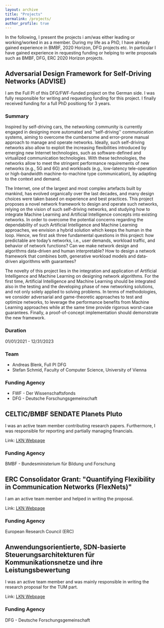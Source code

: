 ```yaml
---
layout: archive
title: "Projects"
permalink: /projects/
author_profile: true
---
```


In the following, I present the projects i am/was either leading or working/worked in as a member. During my life as a PhD, I have already gained experience in BMBF, 2020 Horizon, DFG projects etc. In particular I have gained experience in requesting funding or helping to write proposals such as BMBF, DFG, ERC 2020 Horizon projects.

## Adversarial Design Framework for Self-Driving Networks (ADVISE)
I am the Full PI of this DFG/FWF-funded project on the German side. I was fully responsible for writing and requesting funding for this project. I finally received funding for a full PhD positiong for 3 years.

### Summary
Inspired by self-driving cars, the networking community is currently engaged in designing more automated and ''self-driving'' communication systems, aiming to overcome the cumbersome and error-prone manual approach to manage and operate networks. Ideally, such self-driving networks also allow to exploit the increasing flexibilities introduced by emerging new Internet technologies, such as software-defined and virtualized communication technologies. With these technologies, the networks allow to meet the stringent performance requirements of new networks (e.g., 5G and 6G) and workloads (e.g., low-latency tele-operation or high-bandwidth machine-to-machine type communication), by adapting to the context and demand.

The Internet, one of the largest and most complex artefacts built by mankind, has evolved organically over the last decades, and many design choices were taken based on experience and best practices. This project proposes a novel network framework to design and operate such networks, relying on the vision of such self-driving networks, and studying how to integrate Machine Learning and Artificial Intelligence concepts into existing networks. In order to overcome the potential concerns regarding the dependability of such Artificial Intelligence and Machine Learning approaches, we envision a hybrid solution which keeps the human in the loop. Hence, we first ask three fundamental questions in this project: how predictable are today’s networks, i.e., user demands, workload traffic, and behavior of network functions? Can we make network design and algorithms data-driven and human interpretable? How to design a network framework that combines both, generative workload models and data-driven algorithms with guarantees?

The novelty of this project lies in the integration and application of Artificial Intelligence and Machine Learning on designing network algorithms. For the first time, Artificial Intelligence and Machine Learning should be integrated also in the testing and the developing phase of new networking solutions, and not only solely applied to solving problems. In terms of methodologies, we consider adversarial and game-theoretic approaches to test and optimize networks, to leverage the performance benefits from Machine Learning approaches while at the same time provide rigorous worst-case guarantees. Finally, a proof-of-concept implementation should demonstrate the new framework.

### Duration
01/01/2021 - 12/31/2023

### Team
- Andreas Blenk, Full PI DFG
- Stefan Schmid, Faculty of Computer Science, University of Vienna

### Funding Agency
- FWF - Der Wissenschaftsfonds
- DFG - Deutsche Forschungsgemeinschaft

## CELTIC/BMBF SENDATE Planets Pluto

I was an active team member contributing research papers. Furthermore, I was responsible for reporting and partially managing financials.

Link: [LKN Webpage](https://www.ei.tum.de/lkn/research/celticbmbf-sendate/)

### Funding Agency
BMBF - Bundesministerium für Bildung und Forschung

## ERC Consolidator Grant: "Quantifying Flexibility in Communication Networks (FlexNets)"

I am an active team member and helped in writing the proposal.

Link: [LKN Webpage](https://www.ei.tum.de/lkn/research/erc-grant-flexnets/)

### Funding Agency
European Research Council (ERC)

## Anwendungsorientierte, SDN-basierte Steuerungsarchitekturen für Kommunikationsnetze und ihre Leistungsbewertung

I was an active team member and was mainly responsible in writing the research proposal for the TUM part.

Link: [LKN Webpage](https://www.ei.tum.de/lkn/research/dfg-sdn-app-aware/)

### Funding Agency
DFG - Deutsche Forschungsgemeinschaft
